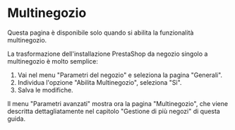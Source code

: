 # Multinegozio

Questa pagina è disponibile solo quando si abilita la funzionalità multinegozio.

La trasformazione dell'installazione PrestaShop da negozio singolo a multinegozio è molto semplice:

1. Vai nel menu "Parametri del negozio" e seleziona la pagina "Generali".
2.  Individua l'opzione "Abilita Multinegozio", seleziona "Sì".
3.  Salva le modifiche.

Il menu "Parametri avanzati" mostra ora la pagina "Multinegozio", che viene descritta dettagliatamente nel capitolo "Gestione di più negozi" di questa guida.

